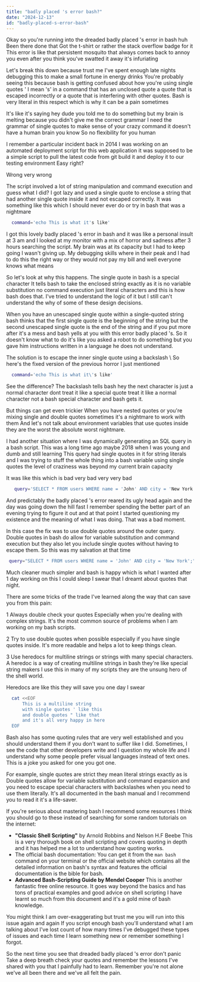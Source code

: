 ```yaml
---
title: "badly placed 's error bash?"
date: "2024-12-13"
id: "badly-placed-s-error-bash"
---
```


Okay so you're running into the dreaded badly placed 's error in bash huh Been there done that Got the t-shirt or rather the stack overflow badge for it This error is like that persistent mosquito that always comes back to annoy you even after you think you've swatted it away it's infuriating

Let's break this down because trust me I've spent enough late nights debugging this to make a small fortune in energy drinks You're probably seeing this because bash is getting confused about how you're using single quotes ' I mean 's' in a command that has an unclosed quote a quote that is escaped incorrectly or a quote that is interfering with other quotes. Bash is very literal in this respect which is why it can be a pain sometimes

It's like it's saying hey dude you told me to do something but my brain is melting because you didn't give me the correct grammar I need the grammar of single quotes to make sense of your crazy command it doesn't have a human brain you know So no flexibility for you human

I remember a particular incident back in 2014 I was working on an automated deployment script for this web application it was supposed to be a simple script to pull the latest code from git build it and deploy it to our testing environment Easy right?

Wrong very wrong

The script involved a lot of string manipulation and command execution and guess what I did? I got lazy and used a single quote to enclose a string that had another single quote inside it and not escaped correctly. It was something like this which I should never ever do or try in bash that was a nightmare

```bash
  command='echo This is what it's like'
```
I got this lovely badly placed 's error in bash and it was like a personal insult at 3 am and I looked at my monitor with a mix of horror and sadness after 3 hours searching the script. My brain was at its capacity but I had to keep going I wasn't giving up. My debugging skills where in their peak and I had to do this the right way or they would not pay my bill and well everyone knows what means

So let's look at why this happens. The single quote in bash is a special character It tells bash to take the enclosed string exactly as it is no variable substitution no command execution just literal characters and this is how bash does that. I've tried to understand the logic of it but I still can't understand the why of some of these design decisions.

When you have an unescaped single quote within a single-quoted string bash thinks that the first single quote is the beginning of the string but the second unescaped single quote is the end of the string and if you put more after it's a mess and bash yells at you with this error badly placed 's. So it doesn't know what to do it's like you asked a robot to do something but you gave him instructions written in a language he does not understand.

The solution is to escape the inner single quote using a backslash \\ So here's the fixed version of the previous horror I just mentioned

```bash
  command='echo This is what it\'s like'
```

See the difference? The backslash tells bash hey the next character is just a normal character dont treat it like a special quote treat it like a normal character not a bash special character and bash gets it.

But things can get even trickier When you have nested quotes or you're mixing single and double quotes sometimes it's a nightmare to work with them And let's not talk about environment variables that use quotes inside they are the worst the absolute worst nightmare.

I had another situation where I was dynamically generating an SQL query in a bash script. This was a long time ago maybe 2018 when I was young and dumb and still learning This query had single quotes in it for string literals and I was trying to stuff the whole thing into a bash variable using single quotes the level of craziness was beyond my current brain capacity

It was like this which is bad very bad very very bad

```bash
   query='SELECT * FROM users WHERE name = 'John' AND city = 'New York';'
```

And predictably the badly placed 's error reared its ugly head again and the day was going down the hill fast I remember spending the better part of an evening trying to figure it out and at that point I started questioning my existence and the meaning of what I was doing. That was a bad moment.

In this case the fix was to use double quotes around the outer query. Double quotes in bash do allow for variable substitution and command execution but they also let you include single quotes without having to escape them. So this was my salvation at that time

```bash
 query="SELECT * FROM users WHERE name = 'John' AND city = 'New York';"
```

Much cleaner much simpler and bash is happy which is what I wanted after 1 day working on this I could sleep I swear that I dreamt about quotes that night.

There are some tricks of the trade I've learned along the way that can save you from this pain:

1 Always double check your quotes Especially when you're dealing with complex strings. It's the most common source of problems when I am working on my bash scripts.

2 Try to use double quotes when possible especially if you have single quotes inside. It's more readable and helps a lot to keep things clean.

3 Use heredocs for multiline strings or strings with many special characters. A heredoc is a way of creating multiline strings in bash they're like special string makers I use this in many of my scripts they are the unsung hero of the shell world.

Heredocs are like this they will save you one day I swear

```bash
  cat <<EOF
      This is a multiline string
      with single quotes ' like this
      and double quotes " like that
      and it's all very happy in here
  EOF
```

Bash also has some quoting rules that are very well established and you should understand them if you don't want to suffer like I did. Sometimes, I see the code that other developers write and I question my whole life and I understand why some people prefer visual languages instead of text ones. This is a joke you asked for one you got one.

For example, single quotes are strict they mean literal strings exactly as is Double quotes allow for variable substitution and command expansion and you need to escape special characters with backslashes when you need to use them literally. It's all documented in the bash manual and I recommend you to read it it's a life-saver.

If you're serious about mastering bash I recommend some resources I think you should go to these instead of searching for some random tutorials on the internet:

*   **"Classic Shell Scripting"** by Arnold Robbins and Nelson H.F Beebe This is a very thorough book on shell scripting and covers quoting in depth and it has helped me a lot to understand how quoting works.
*   The official bash documentation: You can get it from the `man bash` command on your terminal or the official website which contains all the detailed information on bash's syntax and features the official documentation is the bible for bash.
*   **Advanced Bash-Scripting Guide by Mendel Cooper** This is another fantastic free online resource. It goes way beyond the basics and has tons of practical examples and good advice on shell scripting I have learnt so much from this document and it's a gold mine of bash knowledge.

You might think I am over-exaggerating but trust me you will run into this issue again and again If you script enough bash you'll understand what I am talking about I've lost count of how many times I've debugged these types of issues and each time I learn something new or remember something I forgot.

So the next time you see that dreaded badly placed 's error don't panic Take a deep breath check your quotes and remember the lessons I've shared with you that I painfully had to learn. Remember you're not alone we've all been there and we've all felt the pain.
